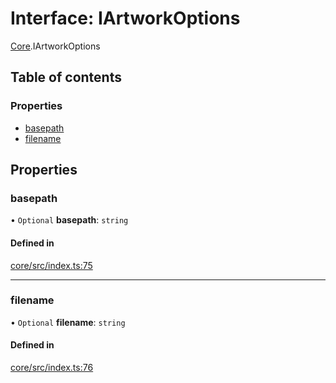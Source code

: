 # Interface: IArtworkOptions

[Core](../modules/Core.md).IArtworkOptions

## Table of contents

### Properties

- [basepath](Core.IArtworkOptions.md#basepath)
- [filename](Core.IArtworkOptions.md#filename)

## Properties

### basepath

• `Optional` **basepath**: `string`

#### Defined in

[core/src/index.ts:75](https://github.com/iniquitybbs/iniquity/blob/b7eb303/packages/core/src/index.ts#L75)

___

### filename

• `Optional` **filename**: `string`

#### Defined in

[core/src/index.ts:76](https://github.com/iniquitybbs/iniquity/blob/b7eb303/packages/core/src/index.ts#L76)
